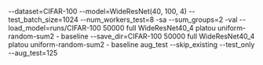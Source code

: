 --dataset=CIFAR-100 --model=WideResNet(40, 100, 4) --test_batch_size=1024 --num_workers_test=8 -sa --sum_groups=2 -val --load_model=runs/CIFAR-100 50000 full WideResNet40_4 platou uniform-random-sum2 - baseline --save_dir=CIFAR-100 50000 full WideResNet40_4 platou uniform-random-sum2 - baseline aug_test --skip_existing --test_only --aug_test=125
